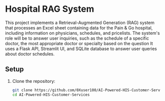 # Hospital RAG System

This project implements a Retrieval-Augmented Generation (RAG) system that 
processes an Excel sheet containing data for the Pain & Go hospital, including information on 
physicians, schedules, and pricelists. The system's role will be to answer user inquiries, such as 
the schedule of a specific doctor, the most appropriate doctor or specialty based on the question
It uses a Flask API, Streamlit UI, and SQLite database to answer user queries about doctor schedules.

## Setup

1. Clone the repository:
   ```bash
   git clone https://github.com/0Xuser100/AI-Powered-HIS-Customer-Services.git
   cd AI-Powered-HIS-Customer-Services